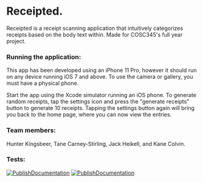 # Receipted.
Receipted is a receipt scanning application that intuitively categorizes receipts based on the body text within. 
Made for COSC345's full year project. 

### Running the application:
This app has been developed using an iPhone 11 Pro, however it should run on any device running iOS 7 and above.
To use the camera or gallery, you must have a physical phone.

Start the app using the Xcode simulator running an iOS phone.
To generate random receipts, tap the settings icon and press the "generate receipts" button to generate 10 receipts. Tapping the settings button again will bring you back to the home page, where you can now view the entries.

### Team members:
Hunter Kingsbeer,
Tane Carney-Stirling,
Jack Heikell, and
Kane Colvin.

### Tests: 
[![PublishDocumentation](https://github.com/hunterkingsbeer/345-Project/actions/workflows/main.yml/badge.svg)](https://github.com/hunterkingsbeer/345-Project/actions/workflows/main.yml) [![PublishDocumentation](https://github.com/hunterkingsbeer/345-Project/actions/workflows/swift.yml/badge.svg)](https://github.com/hunterkingsbeer/345-Project/actions/workflows/swift.yml)
